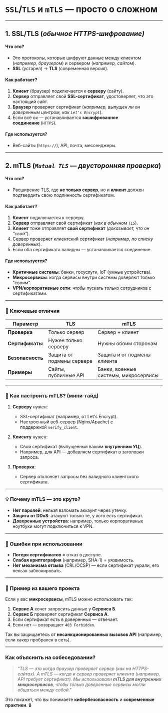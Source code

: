 # **`SSL`/`TLS` и `mTLS`** — просто о сложном

---
## 1. **SSL/TLS** (*обычное HTTPS-шифрование)*
#### **Что это?**
- Это протоколы, которые шифруют данные между клиентом (*например, браузером*) и сервером (*например, сайтом*).    
- **SSL** (устарел) → **TLS** (современная версия).

#### **Как работает?**
1. **Клиент** (браузер) подключается к **серверу** (сайту).    
2. **Сервер** отправляет свой **SSL-сертификат**, удостоверяет, что это настоящий сайт.    
3. **Браузер** проверяет сертификат 
	   (*например, выпущен ли он доверенным центром, как `Let's Encrypt`*).    
4. Если всё ок — устанавливается **зашифрованное соединение** (`HTTPS`).    

#### **Где используется?**
- Веб-сайты (`https://`), API, почта, мессенджеры.    

---
## 2. **mTLS** (*`Mutual TLS` — двусторонняя проверка*)
#### **Что это?**
- Расширение TLS, где **не только сервер**, но и **клиент** должен подтвердить свою подлинность сертификатом.    

#### **Как работает?**
1. **Клиент** подключается к серверу.    
2. **Сервер** отправляет свой сертификат (*как в обычном `TLS`*).    
3. **Клиент** тоже отправляет **свой сертификат** (*доказывает, что он "свой"*).    
4. Сервер проверяет клиентский сертификат (*например, по списку доверенных*).    
5. Если оба сертификата валидны — устанавливается соединение.    

#### **Где используется?**
- **Критичные системы**: банки, госуслуги, IoT (умные устройства).    
- **Микросервисы**: когда сервисы внутри системы доверяют только "своим".    
- **VPN/корпоративные сети**: чтобы пускать только сотрудников с сертификатами.    

---
### **🔑 Ключевые отличия**

| **Параметр**     | **TLS**                   | **mTLS**                             |
| ---------------- | ------------------------- | ------------------------------------ |
| **Проверка**     | Только сервер             | Сервер + клиент                      |
| **Сертификаты**  | Нужен только серверу      | Нужны обоим сторонам                 |
| **Безопасность** | Защита от подмены сервера | Защита и от подмены клиента          |
| **Примеры**      | Сайты, публичные API      | Банки, военные системы, микросервисы |

---
### **🔧 Как настроить mTLS?** (мини-гайд)
1. **Серверу** нужен:    
    - SSL-сертификат (например, от Let's Encrypt).        
    - Настроенный веб-сервер (Nginx/Apache) с поддержкой `verify_client`.
    
2. **Клиенту** нужен:    
    - Свой сертификат (выпущенный вашим **внутренним УЦ**).        
    - Например, для API — добавляем сертификат в заголовки запроса.
    
3. **Проверка**:    
    - Сервер отклоняет запросы без валидного клиентского сертификата.

---
### **💡 Почему mTLS — это круто?**
- **Нет паролей**: нельзя взломать аккаунт через утечку.    
- **Защита от DDoS**: атакуют только те, у кого есть сертификат.    
- **Доверенные устройства**: например, только корпоративные ноутбуки могут подключиться к VPN.    

---
### **🚨 Ошибки при использовании**
- **Потеря сертификатов** = отказ в доступе.    
- **Слабая криптография** (например, SHA-1) = уязвимость.    
- **Нет механизма отзыва** (CRL/OCSP) — если сертификат украли, его нельзя заблокировать.

---
### **📌 Пример из вашего проекта**
Если у вас **микросервисы**, mTLS можно использовать так:
1. **Сервис А** хочет запросить данные у **Сервиса Б**.    
2. **Сервис Б** проверяет сертификат **Сервиса А**.    
3. Если сертификат есть в доверенных — отвечает.    
4. Если нет — возвращает `403 Forbidden`.    

Так вы защищаетесь от **несанкционированных вызовов API** (например, если хакер пробрался в сеть).

---
### **Как объяснить на собеседовании?**

> _"TLS — это когда браузер проверяет сервер (как на HTTPS-сайтах). А mTLS — когда и сервер проверяет клиента (например, API требует сертификат). Мы использовали **mTLS для внутренних микросервисов**, чтобы только доверенные сервисы могли общаться между собой."_

Это покажет, что вы понимаете **кибербезопасность** и **современные практики**. 🔒


